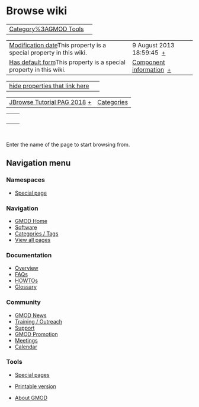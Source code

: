 



<span id="top"></span>




# <span dir="auto">Browse wiki</span>






|  |  |
|----|----|
| [Category%3AGMOD Tools](/wiki/Category%3AGMOD_Tools "Category%3AGMOD Tools") |  |

|  |  |
|----|----|
| <span class="smw-highlighter" data-type="1" state="inline" data-title="Property"><span class="smwbuiltin">[Modification date](/wiki/Property:Modification_date "Property:Modification date")</span><span class="smwttcontent">This property is a special property in this wiki.</span></span> | <span class="smwb-value">9 August 2013 18:59:45  <span class="smwsearch">[+](/wiki/Special%3ASearchByProperty/Modification-20date/9-20August-202013-2018:59:45 "Special%3ASearchByProperty/Modification-20date/9-20August-202013-2018:59:45")</span></span> |
| <span class="smw-highlighter" data-type="1" state="inline" data-title="Property"><span class="smwbuiltin">[Has default form](/wiki/Property%3AHas_default_form "Property:Has default form")</span><span class="smwttcontent">This property is a special property in this wiki.</span></span> | <span class="smwb-value">[Component information](/wiki/Form%3AComponent_information "Form:Component information")  <span class="smwsearch">[+](/wiki/Special%3ASearchByProperty/Has-20default-20form/Component-20information "Special%3ASearchByProperty/Has-20default-20form/Component-20information")</span></span> |

<span id="smw_browse_incoming"></span>

|  |  |
|----|----|
| [hide properties that link here](/mediawiki/index.php?title=Special:Browse&offset=0&dir=out&article=Category%3AGMOD+Tools)  |  |

|  |  |
|----|----|
| <span class="smwb-ivalue">[JBrowse Tutorial PAG 2018](/wiki/JBrowse_Tutorial_PAG_2018 "JBrowse Tutorial PAG 2018") <span class="smwbrowse">[+](/wiki/Special%3ABrowse/JBrowse-20Tutorial-20PAG-202018 "Special%3ABrowse/JBrowse-20Tutorial-20PAG-202018")</span></span> | [Categories](/wiki/Special%3ACategories "Special%3ACategories") |

|     |     |
|-----|-----|
|     |     |

 

Enter the name of the page to start browsing from.  








## Navigation menu



### Namespaces

- <span id="ca-nstab-special">[Special
  page](/wiki/Special%3ABrowse/Category%3AGMOD_Tools "This is a special page, you cannot edit the page itself")</span>






### Navigation



- <span id="n-GMOD-Home">[GMOD Home](/wiki/Main_Page)</span>
- <span id="n-Software">[Software](/wiki/GMOD_Components)</span>
- <span id="n-Categories-.2F-Tags">[Categories /
  Tags](/wiki/Categories)</span>
- <span id="n-View-all-pages">[View all
  pages](/wiki/Special:AllPages)</span>




### Documentation



- <span id="n-Overview">[Overview](/wiki/Overview)</span>
- <span id="n-FAQs">[FAQs](/wiki/Category%3AFAQ)</span>
- <span id="n-HOWTOs">[HOWTOs](/wiki/Category%3AHOWTO)</span>
- <span id="n-Glossary">[Glossary](/wiki/Glossary)</span>




### Community



- <span id="n-GMOD-News">[GMOD News](/wiki/GMOD_News)</span>
- <span id="n-Training-.2F-Outreach">[Training /
  Outreach](/wiki/Training_and_Outreach)</span>
- <span id="n-Support">[Support](/wiki/Support)</span>
- <span id="n-GMOD-Promotion">[GMOD
  Promotion](/wiki/GMOD_Promotion)</span>
- <span id="n-Meetings">[Meetings](/wiki/Meetings)</span>
- <span id="n-Calendar">[Calendar](/wiki/Calendar)</span>




### Tools



- <span id="t-specialpages"><a href="/wiki/Special%3ASpecialPages" accesskey="q"
  title="A list of all special pages [q]">Special pages</a></span>
- <span id="t-print"><a
  href="/mediawiki/index.php?title=Special%3ABrowse/Category%3AGMOD_Tools&amp;printable=yes"
  rel="alternate" accesskey="p"
  title="Printable version of this page [p]">Printable version</a></span>





- <span id="footer-places-about">[About
  GMOD](/wiki/GMOD%3AAbout "GMOD%3AAbout")</span>

<!-- -->




